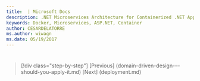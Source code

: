 ```yaml
---
title:  | Microsoft Docs 
description: .NET Microservices Architecture for Containerized .NET Applications | 
keywords: Docker, Microservices, ASP.NET, Container
author: CESARDELATORRE
ms.author: wiwagn
ms.date: 05/19/2017
---
```

# 


>[!div class="step-by-step"]
[Previous] (domain-driven-design-–-should-you-apply-it.md)
[Next] (deployment.md)
